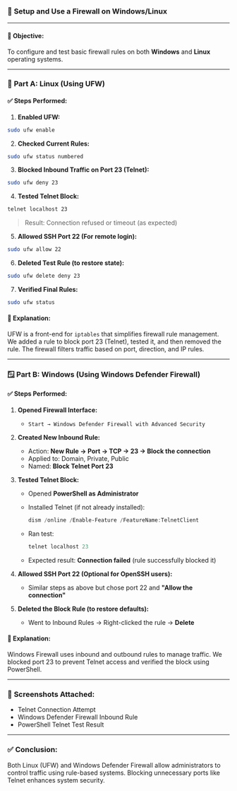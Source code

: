 
### 📄 **Setup and Use a Firewall on Windows/Linux**

---

#### 🔧 **Objective:**

To configure and test basic firewall rules on both **Windows** and **Linux** operating systems.

---

### 🐧 **Part A: Linux (Using UFW)**

#### ✅ Steps Performed:

1. **Enabled UFW:**

```bash
sudo ufw enable
```

2. **Checked Current Rules:**

```bash
sudo ufw status numbered
```

3. **Blocked Inbound Traffic on Port 23 (Telnet):**

```bash
sudo ufw deny 23
```

4. **Tested Telnet Block:**

```bash
telnet localhost 23
```

> Result: Connection refused or timeout (as expected)

5. **Allowed SSH Port 22 (For remote login):**

```bash
sudo ufw allow 22
```

6. **Deleted Test Rule (to restore state):**

```bash
sudo ufw delete deny 23
```

7. **Verified Final Rules:**

```bash
sudo ufw status
```

#### 📝 Explanation:

UFW is a front-end for `iptables` that simplifies firewall rule management. We added a rule to block port 23 (Telnet), tested it, and then removed the rule. The firewall filters traffic based on port, direction, and IP rules.

---

### 🪟 **Part B: Windows (Using Windows Defender Firewall)**

#### ✅ Steps Performed:

1. **Opened Firewall Interface:**

   * `Start → Windows Defender Firewall with Advanced Security`

2. **Created New Inbound Rule:**

   * Action: **New Rule → Port → TCP → 23 → Block the connection**
   * Applied to: Domain, Private, Public
   * Named: **Block Telnet Port 23**

3. **Tested Telnet Block:**

   * Opened **PowerShell as Administrator**
   * Installed Telnet (if not already installed):

     ```powershell
     dism /online /Enable-Feature /FeatureName:TelnetClient
     ```
   * Ran test:

     ```powershell
     telnet localhost 23
     ```
   * Expected result: **Connection failed** (rule successfully blocked it)

4. **Allowed SSH Port 22 (Optional for OpenSSH users):**

   * Similar steps as above but chose port 22 and **"Allow the connection"**

5. **Deleted the Block Rule (to restore defaults):**

   * Went to Inbound Rules → Right-clicked the rule → **Delete**

#### 📝 Explanation:

Windows Firewall uses inbound and outbound rules to manage traffic. We blocked port 23 to prevent Telnet access and verified the block using PowerShell.

---

### 📸 **Screenshots Attached:**

* Telnet Connection Attempt
* Windows Defender Firewall Inbound Rule
* PowerShell Telnet Test Result

---

### ✅ **Conclusion:**

Both Linux (UFW) and Windows Defender Firewall allow administrators to control traffic using rule-based systems. Blocking unnecessary ports like Telnet enhances system security.


